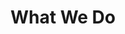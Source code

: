 ---
title: What We Do
info: We provide proven expert service in building patient centric healthcare systems and cover the whole life cycle of your new system.
right: assets/theme/images/florian-krumm-1osIUArK5oA-unsplash.jpg
---